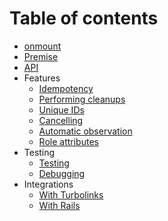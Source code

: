 # Table of contents

* [onmount](/README.md)
* [Premise](premise.md)
* [API](api.md)
* Features
  * [Idempotency](idempotency.md)
  * [Performing cleanups](cleanup.md)
  * [Unique IDs](unique-ids.md)
  * [Cancelling](cancelling.md)
  * [Automatic observation](automatic-observation.md)
  * [Role attributes](role.md)
* Testing
  * [Testing](testing.md)
  * [Debugging](debugging.md)
* Integrations
  * [With Turbolinks](turbolinks.md)
  * [With Rails](rails.md)
